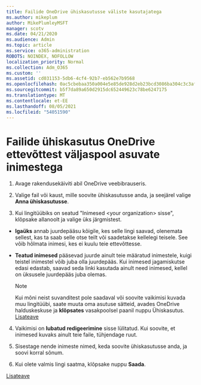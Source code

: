 ```yaml
---
title: Failide OneDrive ühiskasutusse väliste kasutajatega
ms.author: mikeplum
author: MikePlumleyMSFT
manager: scotv
ms.date: 04/21/2020
ms.audience: Admin
ms.topic: article
ms.service: o365-administration
ROBOTS: NOINDEX, NOFOLLOW
localization_priority: Normal
ms.collection: Adm_O365
ms.custom: ''
ms.assetid: cd031153-5db6-4cf4-92b7-eb562e7b9568
ms.openlocfilehash: 0ac5cbebaa350a004e5e85de928d2eb23bcd3086ba304c3c3afdfa9c13e42188
ms.sourcegitcommit: b5f7da89a650d2915dc652449623c78be6247175
ms.translationtype: MT
ms.contentlocale: et-EE
ms.lasthandoff: 08/05/2021
ms.locfileid: "54051590"
---
```

# <a name="share-files-in-onedrive-with-people-outside-your-organization"></a>Failide ühiskasutus OneDrive ettevõttest väljaspool asuvate inimestega

1. Avage rakendusekäiviti abil OneDrive veebibrauseris. 
    
2. Valige fail või kaust, mille soovite ühiskasutusse anda, ja seejärel valige **Anna ühiskasutusse**. 
    
3. Kui lingitüübiks on seatud "Inimesed \<your organization\> sisse", klõpsake allanoolt ja valige üks järgmistest. 
    
  - **Igaüks** annab juurdepääsu kõigile, kes selle lingi saavad, olenemata sellest, kas ta saab selle otse teilt või saadetakse kellelegi teisele. See võib hõlmata inimesi, kes ei kuulu teie ettevõttesse. 
    
  - **Teatud inimesed** pääsevad juurde ainult teie määratud inimestele, kuigi teistel inimestel võib juba olla juurdepääs. Kui inimesed jagamiskutse edasi edastab, saavad seda linki kasutada ainult need inimesed, kellel on üksusele juurdepääs juba olemas. 
    
    > [!NOTE]
    > Kui mõni neist suvanditest pole saadaval või soovite vaikimisi kuvada muu lingitüübi, saate muuta oma asutuse sätteid, avades OneDrive halduskeskuse ja **klõpsates** vasakpoolsel paanil nuppu Ühiskasutus. [Lisateave](https://go.microsoft.com/fwlink/?linkid=871961)
  
4. Vaikimisi on **lubatud redigeerimine** sisse lülitatud. Kui soovite, et inimesed kuvaks ainult teie faile, tühjendage ruut. 
    
5. Sisestage nende inimeste nimed, keda soovite ühiskasutusse anda, ja soovi korral sõnum.
    
6. Kui olete valmis lingi saatma, klõpsake nuppu **Saada**. 
    
[Lisateave](https://go.microsoft.com/fwlink/?linkid=871861)
  

